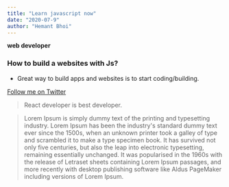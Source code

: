 ```yaml
---
title: "Learn javascript now"
date: "2020-07-9"
author: "Hemant Bhoi"
---
```


**web developer**

### How to build a websites with Js?

- Great way to build apps and websites is to start coding/building.

[Follow me on Twitter](https://twitter.com/hkbcode)

> React developer is best developer.

> Lorem Ipsum is simply dummy text of the printing and typesetting industry. Lorem Ipsum has been the industry's standard dummy text ever since the 1500s, when an unknown printer took a galley of type and scrambled it to make a type specimen book. It has survived not only five centuries, but also the leap into electronic typesetting, remaining essentially unchanged. It was popularised in the 1960s with the release of Letraset sheets containing Lorem Ipsum passages, and more recently with desktop publishing software like Aldus PageMaker including versions of Lorem Ipsum.
